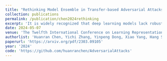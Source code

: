 ```yaml
---
title: "Rethinking Model Ensemble in Transfer-based Adversarial Attacks"
collection: publications
permalink: /publication/chen2024rethinking
excerpt: 'It is widely recognized that deep learning models lack robustness to adversarial examples. An intriguing property of adversarial examples is that they can transfer across different models, which enables black-box attacks without any knowledge of the victim model. An effective strategy to improve the transferability is attacking an ensemble of models. However, previous works simply average the outputs of different models, lacking an in-depth analysis on how and why model ensemble methods can strongly improve the transferability. In this paper, we rethink the ensemble in adversarial attacks and define the common weakness of model ensemble with two properties: 1) the flatness of loss landscape; and 2) the closeness to the local optimum of each model. We empirically and theoretically show that both properties are strongly correlated with the transferability and propose a Common Weakness Attack (CWA) to generate more transferable adversarial examples by promoting these two properties. Experimental results on both image classification and object detection tasks validate the effectiveness of our approach to improving the adversarial transferability, especially when attacking adversarially trained models. We also successfully apply our method to attack a black-box large vision-language model -- Google Bard, showing the practical effectiveness. Code is available at <a href="https://github.com/huanranchen/AdversarialAttacks">https://github.com/huanranchen/AdversarialAttacks</a>.'
date: 2024-05-07
venue: 'The Twelfth International Conference on Learning Representations <strong>(ICLR)</strong>, Vienna, Austria'
authorlist: 'Huanran Chen, Yichi Zhang, Yinpeng Dong, Xiao Yang, Hang Su, Jun Zhu'
paperurl: 'https://arxiv.org/pdf/2303.09105'
year: '2024'
code: 'https://github.com/huanranchen/AdversarialAttacks'
---
```

